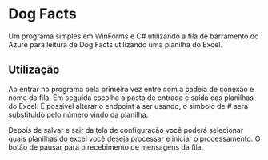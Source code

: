 # Dog Facts

Um programa simples em WinForms e C# utilizando a fila de barramento do Azure para leitura de Dog Facts utilizando uma planilha do Excel.

## Utilização

Ao entrar no programa pela primeira vez entre com a cadeia de conexão e nome da fila.
Em seguida escolha a pasta de entrada e saída das planilhas do Excel.
É possivel alterar o endpoint a ser usando, o simbolo de # será substituido pelo número vindo da planilha.

Depois de salvar e sair da tela de configuração você poderá selecionar quais planilhas do excel você deseja processar e iniciar o processamento. 
O botão de pausar para o recebimento de mensagens da fila.